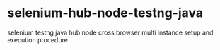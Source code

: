 # selenium-hub-node-testng-java
selenium testng java hub node cross browser multi instance setup and execution procedure
